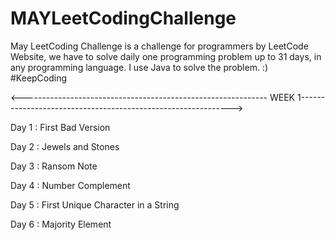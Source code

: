 # MAYLeetCodingChallenge
May LeetCoding Challenge is a challenge for programmers by LeetCode Website, we have to solve daily one programming problem up to 31 days, in any programming language. I use Java to solve the problem. :) #KeepCoding

<------------------------------------------------------------- WEEK 1------------------------------------------------------------->

Day 1 :  First Bad Version

Day 2 :  Jewels and Stones

Day 3 :  Ransom Note

Day 4 :   Number Complement

Day 5 :   First Unique Character in a String

Day 6 :   Majority Element



